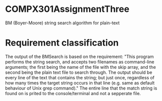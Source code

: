 # COMPX301AssignmentThree
BM (Boyer-Moore) string search algorithm for plain-text

# Requirement classification
The output of the BMSearch is based on the requirement:
"This program performs the string search, and accepts two filenames as command-line arguments; the first being the name of the file with the skip array, and the second being the plain text file to search through. The output should be every line of the text that contains the string; but just once, regardless of how many times the target string occurs in that line (e.g. same as default behaviour of Unix grep command)."
The entire line that the match string is found on is prited to the console/terminal and not a sepperate file.